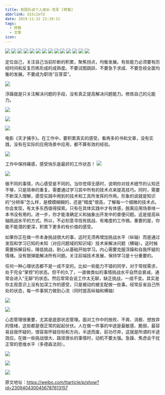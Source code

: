 ```yaml
---
title: 和团队谈个人成长-克军 [转载]
abbrlink: d15c2efd
date: 2019-11-22 22:29:11
tags:
  - 转载
  - 文章
icon: 
---
```



![](https://tva1.sinaimg.cn/large/0082zybpgy1gbnsf09u1jj30sg0lcq3v.jpg)
![](https://tva1.sinaimg.cn/large/0082zybpgy1gbnsi2tywkj30sg0lct97.jpg)
![](https://tva1.sinaimg.cn/large/0082zybpgy1gbnsmru55oj30sg0lcjs3.jpg)
![](https://tva1.sinaimg.cn/large/0082zybpgy1gbnsn23edrj30sg0lcgml.jpg)
![](https://tva1.sinaimg.cn/large/0082zybpgy1gbnsnai39gj30sg0lcgnh.jpg)
![](https://tva1.sinaimg.cn/large/0082zybpgy1gbnsnjcpcej30sg0lcabr.jpg)
![](https://tva1.sinaimg.cn/large/0082zybpgy1gbnsnpjal9j30sg0lcad2.jpg)
![](https://tva1.sinaimg.cn/large/0082zybpgy1gbnsnyg6cdj30sg0lcmzo.jpg)
![](https://tva1.sinaimg.cn/large/0082zybpgy1gbnso4ln10j30sg0lcjsu.jpg)
![](https://tva1.sinaimg.cn/large/0082zybpgy1gbnsoazeq7j30sg0lcjvh.jpg)
![](https://tva1.sinaimg.cn/large/0082zybpgy1gbnsohr7ycj30sg0lcjsm.jpg)
![](https://tva1.sinaimg.cn/large/0082zybpgy1gbnsoo8hn4j30sg0lctcq.jpg)
![](https://tva1.sinaimg.cn/large/0082zybpgy1gbnsoukx2lj30sg0lcgmy.jpg)
![](https://tva1.sinaimg.cn/large/0082zybpgy1gbnsp1950tj30sg0lc75y.jpg)


定位自己，关注自己当前阶断的积累，聚焦拐点，均衡发展。有些能力必须要有历经时间和反复历练形成的成熟度。不要试图跳跃、不要急于求成、不要忽视全面均衡的发展。不要成为职场“豆芽菜”。

![](https://tva1.sinaimg.cn/large/0082zybpgy1gbnsp86pq3j30sg0lcadp.jpg)

浮躁就是只关注解决问题的手段，没有真正提高解决问题能力。修炼自己的元能力。



![](https://tva1.sinaimg.cn/large/0082zybpgy1gbnsqwmu5nj30sg0lcwg3.jpg)

![](https://tva1.sinaimg.cn/large/0082zybpgy1gbnsr4jsy7j30sg0lcjsc.jpg)

![](https://tva1.sinaimg.cn/large/0082zybpgy1gbnsrbasm5j30sg0lcn0w.jpg)

电影《天才捕手》。在工作中，要积累真实的感受。看再多的书和文章，没有实践，没有在实际的应用场景中应用，都不算有效的经验。

![](https://tva1.sinaimg.cn/large/0082zybpgy1gbnsu43o2cj30sg0lc76y.jpg)

工作中保持痛感，感受快乐是最好的工作状态！
![](https://tva1.sinaimg.cn/large/0082zybpgy1gbnsudlemnj30sg0lcgnh.jpg)

![](https://tva1.sinaimg.cn/large/0082zybpgy1gbnsukyoegj30sg0lc0v7.jpg)


做不同的事情，内心感受是不同的。当你觉得无感时，说明你对技术细节的认知还不够，只是简单的重复。需要通过学习其中所有的技术点来提高技巧。同时，需要不断深入理解，感受实践中用到的技术和工具所发挥的作用。形象的说就是知识的“分辨率”怎么样，是模模糊糊的，还是"精度"很高，了解每一个细微的技术点。你会发现，有太多东西值得探索。只有在具体实践中才有体感，脱离应用场景啃一本书没有用的。进一步，你才能准确定义和抽象出开发中的普便问题。这是提高纵轴挑战水平的方式。所以，不必刻意寻找有挑战、有难度的工作做。重要的是，你能不能潜的更深，积累下更多的有价值的感受。

如果你正在做一件本身挑战很大的事，这时无须再增加挑战水平（纵轴）而是通过发现和学习已知的未知（对应问题域的知识域）技术来解决问题（横轴）。这时候需要拆解目标，降低挑战，耐心从基础开始学习。内心需要克服浮躁和自我怀疑的情绪。没有银弹能解决所有问题。关注前端技术发展，保持学习是十分重要的。

任何一种心理状态都不是一成不变的。比如一些能力不错的同学，对于常规需求，处于完全“掌控”的状态。但干的久了，一直做类似的事情挑战水平自然会衰减，通常会进入“无聊”的状态。然后常常会说工作太无聊，缺乏挑战，一成不变。其实是你主观意识上没有加深工作的感受，只是被动的被支配做一些事。经常反省自己所处的状态，每一件事努力做到心流（同时提高纵轴和横轴）

![](https://tva1.sinaimg.cn/large/0082zybpgy1gbnsuy91s7j30sg0lcabn.jpg)

![](https://tva1.sinaimg.cn/large/0082zybpgy1gbnsv7r7r4j30sg0lcwg5.jpg)



心态管理很重要，尤其是底部状态管理。面对工作中的挫败、不爽、消极、想放弃的情绪，这些都是很正常的起起伏伏。人在做一件事的中途是最敏感、脆弱，最容易自我怀疑的，很容易怀疑目标和方向，半途而废，前功尽弃，这就是所谓的半途效应。在做一些挑战很大、路径很长的事情时，动机不要太强。急躁、焦虑会干扰正常的思维水平（多德森法则）。

![](https://tva1.sinaimg.cn/large/0082zybpgy1gbnsvhownnj30sg0lcah4.jpg)

![](https://tva1.sinaimg.cn/large/0082zybpgy1gbnsvna5lgj30sg0lc40d.jpg)

![](https://tva1.sinaimg.cn/large/0082zybpgy1gbnsvtn9j1j30sg0lcab0.jpg)


原文地址：https://weibo.com/ttarticle/p/show?id=2309404300456787613157


​​​​